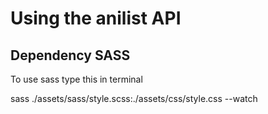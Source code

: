 # Using the anilist API

## Dependency SASS

To use sass type this in terminal

sass ./assets/sass/style.scss:./assets/css/style.css --watch